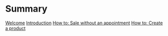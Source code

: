 # Summary

[Welcome](./welcome.md)
[Introduction](./introduction.md)
[How to: Sale without an appointment](./how-to/sale-without-an-appointment.md)
[How to: Create a product](./how-to/create-a-product.md)
